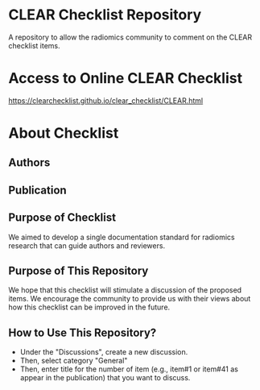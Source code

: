 # CLEAR Checklist Repository
A repository to allow the radiomics community to comment on the CLEAR checklist items.

# Access to Online CLEAR Checklist #
https://clearchecklist.github.io/clear_checklist/CLEAR.html

# About Checklist #

## Authors ##

## Publication ## 

## Purpose of Checklist ##
We aimed to develop a single documentation standard for radiomics research that can guide authors and reviewers. 

## Purpose of This Repository ##

We hope that this checklist will stimulate a discussion of the proposed items. We encourage the community to provide us with their views about how this checklist can be improved in the future. 

## How to Use This Repository? ##
- Under the "Discussions", create a new discussion.
- Then, select category "General"
- Then, enter title for the number of item (e.g., item#1 or item#41 as appear in the publication) that you want to discuss.
